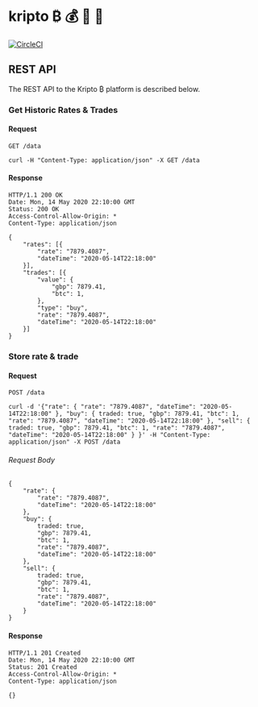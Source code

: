 # kripto ₿ 💰 💸 🤑

[![CircleCI](https://circleci.com/gh/cshep4/kripto.svg?circle-token=86c9f9b058b912c8b87271abf4f054c5ce9451a5)](https://circleci.com/gh/cshep4/kripto)

## REST API

The REST API to the Kripto ₿ platform is described below.

### Get Historic Rates & Trades

#### Request

`GET /data`

    curl -H "Content-Type: application/json" -X GET /data

#### Response

    HTTP/1.1 200 OK
    Date: Mon, 14 May 2020 22:10:00 GMT
    Status: 200 OK
    Access-Control-Allow-Origin: *
    Content-Type: application/json

    {
        "rates": [{
            "rate": "7879.4087",
            "dateTime": "2020-05-14T22:18:00"
        }],
        "trades": [{
            "value": {
                "gbp": 7879.41,
                "btc": 1,
            },
            "type": "buy",
            "rate": "7879.4087",
            "dateTime": "2020-05-14T22:18:00"
        }]
    }

### Store rate & trade

#### Request

`POST /data`

    curl -d '{"rate": { "rate": "7879.4087", "dateTime": "2020-05-14T22:18:00" }, "buy": { traded: true, "gbp": 7879.41, "btc": 1, "rate": "7879.4087", "dateTime": "2020-05-14T22:18:00" }, "sell": { traded: true, "gbp": 7879.41, "btc": 1, "rate": "7879.4087", "dateTime": "2020-05-14T22:18:00" } }' -H "Content-Type: application/json" -X POST /data

###### Request Body

    {
        "rate": {
            "rate": "7879.4087",
            "dateTime": "2020-05-14T22:18:00"
        },
        "buy": {
            traded: true,
            "gbp": 7879.41,
            "btc": 1,
            "rate": "7879.4087",
            "dateTime": "2020-05-14T22:18:00"
        },
        "sell": {
            traded: true,
            "gbp": 7879.41,
            "btc": 1,
            "rate": "7879.4087",
            "dateTime": "2020-05-14T22:18:00"
        }
    }

#### Response

    HTTP/1.1 201 Created
    Date: Mon, 14 May 2020 22:10:00 GMT
    Status: 201 Created
    Access-Control-Allow-Origin: *
    Content-Type: application/json

    {}
